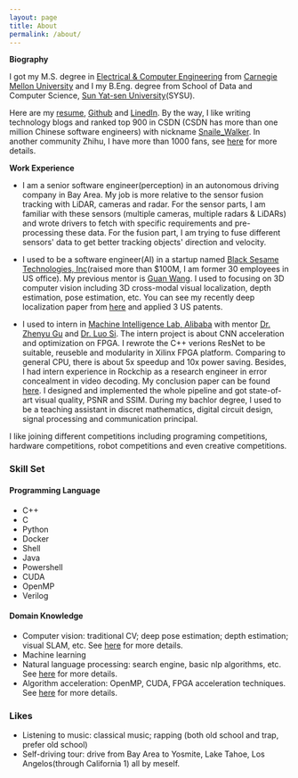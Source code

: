 ```yaml
---
layout: page
title: About
permalink: /about/
---
```


**Biography**

I got my M.S. degree in [Electrical & Computer Engineering](https://www.ece.cmu.edu/) from [Carnegie Mellon University](https://www.cmu.edu/) and I my B.Eng. degree from School of Data and Computer Science, [Sun Yat-sen University](http://www.sysu.edu.cn/2012/en/index.htm)(SYSU).



Here are my [resume](https://github.com/SnailWalkerYC/SnailWalkerYC.github.io/blob/master/SDE_AI_YuChen.pdf), [Github](https://github.com/SnailWalkerYC) and [LinedIn](https://www.linkedin.com/in/yu-chen-aa6404b8/). By the way, I like writing technology blogs and ranked top 900 in CSDN (CSDN has more than one million Chinese software engineers) with nickname [Snaile_Walker](https://blog.csdn.net/c602273091). In another community Zhihu, I have more than 1000 fans, see [here](https://www.zhihu.com/people/SW-Nothing/activities) for more details.  



**Work Experience**

- I am a senior software engineer(perception) in an autonomous driving company in Bay Area. My job is more relative to the sensor fusion tracking with LiDAR, cameras and radar. For the sensor parts, I am familiar with these sensors (multiple cameras, multiple radars & LiDARs) and wrote drivers to fetch with specific requirements and pre-processing these data. For the fusion part, I am trying to fuse different sensors' data to get better tracking objects' direction and velocity.

- I used to be a software engineer(AI) in a startup named [Black Sesame Technologies, Inc](http://bst.ai/)(raised more than $100M, I am former 30 employees in US office). My previous mentor is [Guan Wang](https://scholar.google.com/citations?user=N-ErxbcAAAAJ&hl=en). I used to focusing on 3D computer vision including 3D cross-modal visual localization, depth estimation, pose estimation, etc. You can see my recently deep localization paper from [here](http://arxiv.org/abs/1907.07160) and applied 3 US patents.

- I used to intern in [Machine Intelligence Lab, Alibaba](https://damo.alibaba.com/labs/?goto=1) with mentor [Dr. Zhenyu Gu](https://www.linkedin.com/in/zhenyu-gu-9120555) and [Dr. Luo Si](https://www.cs.purdue.edu/homes/lsi/). The intern project is about CNN acceleration and optimization on FPGA. I rewrote the C++ verions ResNet to be suitable, reuseble and modularity in Xilinx FPGA platform. Comparing to general CPU, there is about 5x speedup and 10x power saving. Besides, I had intern experience in Rockchip as a research engineer in error concealment in video decoding. My conclusion paper can be found [here](https://github.com/SnailWalkerYC/SnailWalkerYC.github.io/blob/master/An%20Efficient%20Error%20Concealment%20for%20Whole%20Frame%20Loss%20with%20Violent%20Motion.pdf). I designed and implemented the whole pipeline and got state-of-art visual quality, PSNR and SSIM. During my bachlor degree, I used to be a teaching assistant in discret mathematics, digital circuit design, signal processing and communication principal. 



I like joining different competitions including programing competitions, hardware competitions, robot competitions and even creative competitions. 

### Skill Set

#### Programming Language

- C++
- C
- Python
- Docker
- Shell 
- Java
- Powershell 
- CUDA
- OpenMP
- Verilog

#### Domain Knowledge 

- Computer vision: traditional CV; deep pose estimation; depth estimation; visual SLAM, etc. See [here]() for more details. 
- Machine learning
- Natural language processing: search engine, basic nlp algorithms, etc. See [here]() for more details. 
- Algorithm acceleration: OpenMP, CUDA, FPGA acceleration techniques. See [here]() for more details.

### Likes 
- Listening to music: classical music; rapping (both old school and trap, prefer old school)
- Self-driving tour: drive from Bay Area to Yosmite, Lake Tahoe, Los Angelos(through California 1) all by meself. 

  

 
